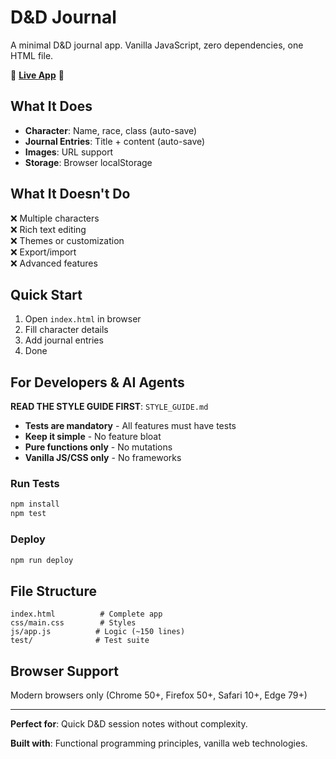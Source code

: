 # D&D Journal

A minimal D&D journal app. Vanilla JavaScript, zero dependencies, one HTML file.

🎲 **[Live App](https://dnd-journal.surge.sh)** 🎲

## What It Does

- **Character**: Name, race, class (auto-save)
- **Journal Entries**: Title + content (auto-save)
- **Images**: URL support
- **Storage**: Browser localStorage

## What It Doesn't Do

❌ Multiple characters  
❌ Rich text editing  
❌ Themes or customization  
❌ Export/import  
❌ Advanced features  

## Quick Start

1. Open `index.html` in browser
2. Fill character details
3. Add journal entries
4. Done

## For Developers & AI Agents

**READ THE STYLE GUIDE FIRST**: `STYLE_GUIDE.md`

- **Tests are mandatory** - All features must have tests
- **Keep it simple** - No feature bloat
- **Pure functions only** - No mutations
- **Vanilla JS/CSS only** - No frameworks

### Run Tests
```bash
npm install
npm test
```

### Deploy
```bash
npm run deploy
```

## File Structure
```
index.html          # Complete app
css/main.css        # Styles
js/app.js          # Logic (~150 lines)
test/              # Test suite
```

## Browser Support
Modern browsers only (Chrome 50+, Firefox 50+, Safari 10+, Edge 79+)

---

**Perfect for**: Quick D&D session notes without complexity.

**Built with**: Functional programming principles, vanilla web technologies.
